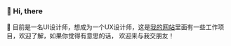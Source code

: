 <h3>👋 Hi, there</h3>
 👀 目前是一名UI设计师，想成为一个UX设计师，这是<a href="http://yuhanglee.xyz" target="&quot;_blank&quot">我的网站</a>里面有一些工作项目，欢迎了解，如果你觉得有意思的话，
 欢迎来与我交朋友！
<!---
liyuhang1996625/liyuhang1996625 is a ✨ special ✨ repository because its `README.md` (this file) appears on your GitHub profile.
You can click the Preview link to take a look at your changes.
--->
